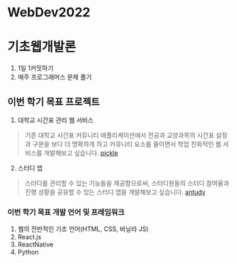 # WebDev2022

# 기초웹개발론
1. 1일 1커밋하기
2. 매주 프로그래머스 문제 풀기

## 이번 학기 목표 프로젝트

1. 대학교 시간표 관리 웹 서비스
> 기존 대학교 시간표 커뮤니티 애플리케이션에서 전공과 교양과목의 시간표 설정과 구분을 보다 더 명확하게 하고 커뮤니티 요소를 줄이면서 학업 친화적인 웹 서비스를 개발해보고 싶습니다.
[pickle](https://github.com/boongwa-webA/pickle)

2. 스터디 앱
> 스터디를 관리할 수 있는 기능들을 제공함으로써, 스터디원들의 스터디 참여율과 진행 상황을 공유할 수 있는 스터디 앱을 개발해보고 싶습니다.
[antudy](https://github.com/antudy/antudy)

### 이번 학기 목표 개발 언어 및 프레임워크
1. 웹의 전반적인 기초 언어(HTML, CSS, 바닐라 JS)
2. React.js
3. ReactNative
4. Python